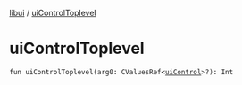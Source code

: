 [libui](README.md) / [uiControlToplevel](ui-control-toplevel.md)

# uiControlToplevel

`fun uiControlToplevel(arg0: CValuesRef<`[`uiControl`](ui-control/README.md)`>?): Int`
